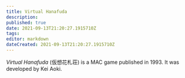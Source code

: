```yaml
---
title: Virtual Hanafuda
description: 
published: true
date: 2021-09-13T21:20:27.1915710Z 
tags: 
editor: markdown
dateCreated: 2021-09-13T21:20:27.1915710Z
---
```

_Virtual Hanafuda_ (<span lang='ja'>仮想花札荘</span>) is a MAC game published in 1993.
It was developed by Kei Aoki.
